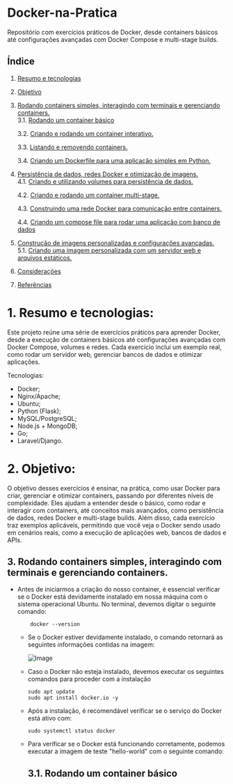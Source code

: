 # Docker-na-Pratica
Repositório com exercícios práticos de Docker, desde containers básicos até configurações avançadas com Docker Compose e multi-stage builds.

## Índice

1. [Resumo e tecnologias](#Resumo)  

2. [Objetivo](#objetivo)  
   
3. [Rodando containers simples, interagindo com terminais e gerenciando containers.](#Rodando-containers-simples,-interagindo-com-terminais-e-gerenciando-containers.)  
   3.1. [Rodando um container básico](#Rodando-um-container-básico)
   
   3.2. [Criando e rodando um container interativo.](#Criando-e-rodando-um-container-interativo.)
   
   3.3. [Listando e removendo containers.](#Listando-e-removendo-containers.)
   
   3.4. [Criando um Dockerfile para uma aplicação simples em Python.](#Criando-um-Dockerfile-para-uma-aplicação-simples-em-Python.)
   
4. [Persistência de dados, redes Docker e otimização de imagens.](#Persistência-de-dados,-redes-Docker-e-otimização-de-imagens.)  
   4.1. [Criando e utilizando volumes para persistência de dados.](#Criando-e-utilizando-volumes-para-persistência-de-dados.)
    
   4.2. [Criando e rodando um container multi-stage.](#Criando-e-rodando-um-container-multi-stage.)

   4.3. [Construindo uma rede Docker para comunicação entre containers.](#Construindo-uma-rede-Docker-para-comunicação-entre-containers.)

   4.4. [Criando um compose file para rodar uma aplicação com banco de dados](#Criando-um-compose-file-para-rodar-uma-aplicação-com-banco-de-dados)

5. [Construção de imagens personalizadas e configurações avançadas.](#Construção-de-imagens-personalizadas-e-configurações-avançadas.)  
   5.1. [Criando uma imagem personalizada com um servidor web e arquivos estáticos.](#Criando-uma-imagem-personalizada-com-um-servidor-web-e-arquivos-estáticos.)

6. [Considerações](#Considerações)

7.  [Referências](#Referências)

# 1. Resumo e tecnologias:
Este projeto reúne uma série de exercícios práticos para aprender Docker, desde a execução de containers básicos até configurações avançadas com Docker Compose, volumes e redes. Cada exercício inclui um exemplo real, como rodar um servidor web, gerenciar bancos de dados e otimizar aplicações.

Tecnologias:
- Docker;
- Nginx/Apache;
- Ubuntu;
- Python (Flask);
- MySQL/PostgreSQL;
- Node.js + MongoDB;
- Go;
- Laravel/Django.

# 2. Objetivo:
O objetivo desses exercícios é ensinar, na prática, como usar Docker para criar, gerenciar e otimizar containers, passando por diferentes níveis de complexidade. Eles ajudam a entender desde o básico, como rodar e interagir com containers, até conceitos mais avançados, como persistência de dados, redes Docker e multi-stage builds. Além disso, cada exercício traz exemplos aplicáveis, permitindo que você veja o Docker sendo usado em cenários reais, como a execução de aplicações web, bancos de dados e APIs.

## 3. Rodando containers simples, interagindo com terminais e gerenciando containers.

- Antes de iniciarmos a criação do nosso container, é essencial verificar se o Docker está devidamente instalado em nossa máquina com o sistema operacional Ubuntu. No terminal, devemos digitar o seguinte comando:

          docker --version
  
  - Se o Docker estiver devidamente instalado, o comando retornará as seguintes informações contidas na imagem:
 
    ![Image](https://github.com/user-attachments/assets/2666d188-ad34-440c-bf7f-ab9590ba06f1)

  - Caso o Docker não esteja instalado, devemos executar os seguintes comandos para proceder com a instalação

        sudo apt update
        sudo apt install docker.io -y

  - Após a instalação, é recomendável verificar se o serviço do Docker está ativo com:

        sudo systemctl status docker
 
  - Para verificar se o Docker está funcionando corretamente, podemos executar a imagem de teste "hello-world" com o seguinte comando:
 
    

    ## 3.1. Rodando um container básico


    











